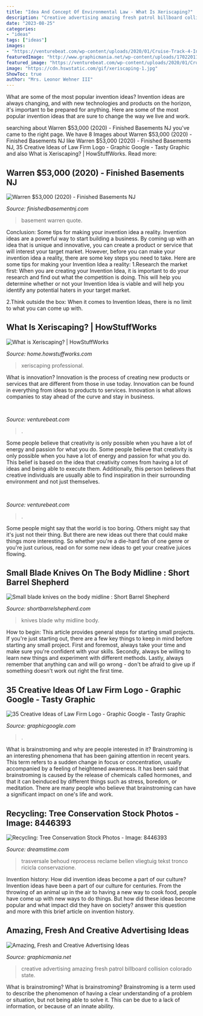 ```yaml
---
title: "Idea And Concept Of Environmental Law - What Is Xeriscaping?"
description: "Creative advertising amazing fresh patrol billboard collision colorado state"
date: "2023-08-25"
categories:
- "ideas"
tags: ["ideas"]
images:
- "https://venturebeat.com/wp-content/uploads/2020/01/Cruise-Track-4-Inside-Vehicle.jpg?w=800"
featuredImage: "http://www.graphicmania.net/wp-content/uploads/17022011/ads22.jpg"
featured_image: "https://venturebeat.com/wp-content/uploads/2020/01/Cruise-Track-4-Inside-Vehicle.jpg?w=800"
image: "https://cdn.hswstatic.com/gif/xeriscaping-1.jpg"
ShowToc: true
author: "Mrs. Leonor Wehner III"
---
```



What are some of the most popular invention ideas?
Invention ideas are always changing, and with new technologies and products on the horizon, it's important to be prepared for anything. Here are some of the most popular invention ideas that are sure to change the way we live and work.

	

		
searching about Warren $53,000 (2020) - Finished Basements NJ you've came to the right page. We have 8 Images about Warren $53,000 (2020) - Finished Basements NJ like Warren $53,000 (2020) - Finished Basements NJ, 35 Creative Ideas of Law Firm Logo - Graphic Google - Tasty Graphic and also What is Xeriscaping? | HowStuffWorks. Read more:
		
    
## Warren $53,000 (2020) - Finished Basements NJ

<img loading=lazy src="https://finishedbasementnj.com/wp-content/uploads/2020/02/IMG_1698-min-scaled.jpg" onerror="this.onerror=null;this.src='https://tse1.mm.bing.net/th?id=OIP.gTsvs6ED_a1oJzdMi6wOvAHaFj&amp;pid=15.1';" alt="Warren $53,000 (2020) - Finished Basements NJ">

_Source: finishedbasementnj.com_

>basement warren quote. 

	

Conclusion: Some tips for making your invention idea a reality.
Invention ideas are a powerful way to start building a business. By coming up with an idea that is unique and innovative, you can create a product or service that will interest your target market. However, before you can make your invention idea a reality, there are some key steps you need to take. Here are some tips for making your Invention Idea a reality:
1.Research the market first: When you are creating your Invention Idea, it is important to do your research and find out what the competition is doing. This will help you determine whether or not your Invention Idea is viable and will help you identify any potential haters in your target market.

2.Think outside the box: When it comes to Invention Ideas, there is no limit to what you can come up with.

    
## What Is Xeriscaping? | HowStuffWorks

<img loading=lazy src="https://cdn.hswstatic.com/gif/xeriscaping-1.jpg" onerror="this.onerror=null;this.src='https://tse1.mm.bing.net/th?id=OIP.VUD2iLDYupOgoX1uz658eQAAAA&amp;pid=15.1';" alt="What is Xeriscaping? | HowStuffWorks">

_Source: home.howstuffworks.com_

>xeriscaping professional. 

	

What is innovation?
Innovation is the process of creating new products or services that are different from those in use today. Innovation can be found in everything from ideas to products to services. Innovation is what allows companies to stay ahead of the curve and stay in business.

    
## 

<img loading=lazy src="https://venturebeat.com/wp-content/uploads/2020/01/Cruise-Track-4-Inside-Vehicle.jpg?w=800" onerror="this.onerror=null;this.src='https://tse3.mm.bing.net/th?id=OIP.yrzj_xT8CPpaMnmsbaoxwAHaFj&amp;pid=15.1';" alt="">

_Source: venturebeat.com_

>. 

	

Some people believe that creativity is only possible when you have a lot of energy and passion for what you do.
Some people believe that creativity is only possible when you have a lot of energy and passion for what you do. This belief is based on the idea that creativity comes from having a lot of ideas and being able to execute them. Additionally, this person believes that creative individuals are usually able to find inspiration in their surrounding environment and not just themselves.

    
## 

<img loading=lazy src="https://venturebeat.com/wp-content/uploads/2020/05/hp-spring-5.jpg" onerror="this.onerror=null;this.src='https://tse2.mm.bing.net/th?id=OIP.fXSXyjRlr5jTrM8LdxvxWQHaFj&amp;pid=15.1';" alt="">

_Source: venturebeat.com_

>. 

	

Some people might say that the world is too boring. Others might say that it's just not their thing. But there are new ideas out there that could make things more interesting. So whether you're a die-hard fan of one genre or you're just curious, read on for some new ideas to get your creative juices flowing.

    
## Small Blade Knives On The Body Midline : Short Barrel Shepherd

<img loading=lazy src="https://d2kyvj3kvr3yw0.cloudfront.net/wp-content/uploads/2015/03/DSC039082-1024x685.jpg" onerror="this.onerror=null;this.src='https://tse1.mm.bing.net/th?id=OIP.lJo-dGey9bYoICAUWl6NGwHaE9&amp;pid=15.1';" alt="Small blade knives on the body midline : Short Barrel Shepherd">

_Source: shortbarrelshepherd.com_

>knives blade why midline body. 

	

How to begin: This article provides general steps for starting small projects.
If you're just starting out, there are a few key things to keep in mind before starting any small project. First and foremost, always take your time and make sure you're confident with your skills. Secondly, always be willing to learn new things and experiment with different methods. Lastly, always remember that anything can and will go wrong - don't be afraid to give up if something doesn't work out right the first time.

    
## 35 Creative Ideas Of Law Firm Logo - Graphic Google - Tasty Graphic

<img loading=lazy src="https://graphicgoogle.com/wp-content/uploads/2019/05/Law-Firm.jpg" onerror="this.onerror=null;this.src='https://tse2.mm.bing.net/th?id=OIP.3xPydsprSR2KeP-WRGB_KgHaEo&amp;pid=15.1';" alt="35 Creative Ideas of Law Firm Logo - Graphic Google - Tasty Graphic">

_Source: graphicgoogle.com_

>. 

	

What is brainstroming and why are people interested in it?
Brainstroming is an interesting phenomena that has been gaining attention in recent years. This term refers to a sudden change in focus or concentration, usually accompanied by a feeling of heightened awareness. It has been said that brainstroming is caused by the release of chemicals called hormones, and that it can beinduced by different things such as stress, boredom, or meditation. There are many people who believe that brainstroming can have a significant impact on one's life and work.

    
## Recycling: Tree Conservation Stock Photos - Image: 8446393

<img loading=lazy src="https://thumbs.dreamstime.com/b/recycling-tree-conservation-8446393.jpg" onerror="this.onerror=null;this.src='https://tse1.mm.bing.net/th?id=OIP.ZOguly1DqbHalaYMPoJ_NwHaFM&amp;pid=15.1';" alt="Recycling: Tree Conservation Stock Photos - Image: 8446393">

_Source: dreamstime.com_

>trasversale behoud reprocess reclame bellen vliegtuig tekst tronco ricicla conservazione. 

	

Invention history: How did invention ideas become a part of our culture?
Invention ideas have been a part of our culture for centuries. From the throwing of an animal up in the air to having a new way to cook food, people have come up with new ways to do things. But how did these ideas become popular and what impact did they have on society? answer this question and more with this brief article on invention history.

    
## Amazing, Fresh And Creative Advertising Ideas

<img loading=lazy src="http://www.graphicmania.net/wp-content/uploads/17022011/ads22.jpg" onerror="this.onerror=null;this.src='https://tse4.mm.bing.net/th?id=OIP.T0OiAEgNR2nIvd5U3cTXCwHaFl&amp;pid=15.1';" alt="Amazing, Fresh and Creative Advertising Ideas">

_Source: graphicmania.net_

>creative advertising amazing fresh patrol billboard collision colorado state. 

	

What is brainstroming?
What is brainstroming? Brainstroming is a term used to describe the phenomenon of having a clear understanding of a problem or situation, but not being able to solve it. This can be due to a lack of information, or because of an innate ability.

